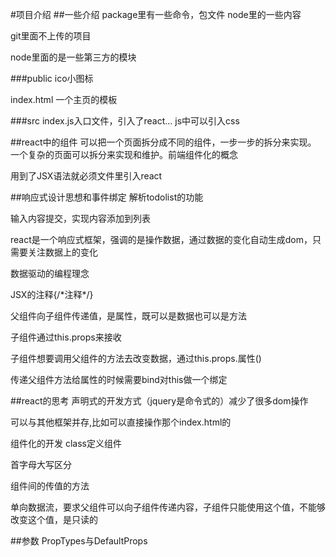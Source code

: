 #项目介绍
##一些介绍
package里有一些命令，包文件 node里的一些内容

git里面不上传的项目

node里面的是一些第三方的模块

###public
ico小图标

index.html 一个主页的模板

###src
index.js入口文件，引入了react...
js中可以引入css


##react中的组件
可以把一个页面拆分成不同的组件，一步一步的拆分来实现。
一个复杂的页面可以拆分来实现和维护。前端组件化的概念

用到了JSX语法就必须文件里引入react

##响应式设计思想和事件绑定
解析todolist的功能

输入内容提交，实现内容添加到列表

react是一个响应式框架，强调的是操作数据，通过数据的变化自动生成dom，只需要关注数据上的变化

数据驱动的编程理念

JSX的注释{/\*注释\*/}

父组件向子组件传递值，是属性，既可以是数据也可以是方法

子组件通过this.props来接收

子组件想要调用父组件的方法去改变数据，通过this.props.属性()

传递父组件方法给属性的时候需要bind对this做一个绑定

##react的思考
声明式的开发方式（jquery是命令式的）减少了很多dom操作

可以与其他框架并存,比如可以直接操作那个index.html的

组件化的开发
class定义组件

首字母大写区分

组件间的传值的方法

单向数据流，要求父组件可以向子组件传递内容，子组件只能使用这个值，不能够改变这个值，是只读的

##参数
PropTypes与DefaultProps
